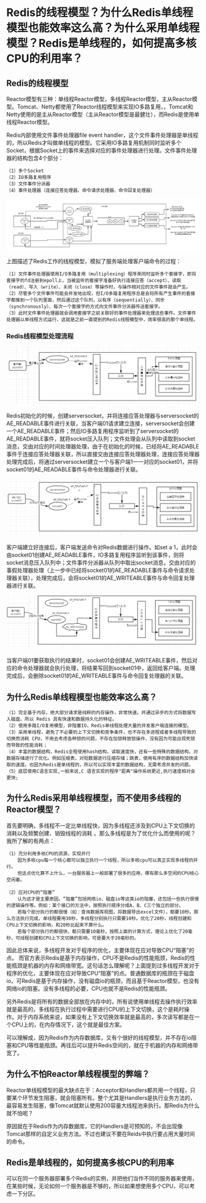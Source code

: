 # Redis的线程模型？为什么Redis单线程模型也能效率这么高？为什么采用单线程模型？Redis是单线程的，如何提高多核CPU的利用率？
## Redis的线程模型
Reactor模型有三种：单线程Reactor模型，多线程Reactor模型，主从Reactor模型。Tomcat、Netty都使用了Reactor线程模型来实现IO多路复用，，Tomcat和Netty使用的是主从Reactor模型（主从Reactor模型是最健壮），而Redis是使用单线程Reactor模型。

Redis内部使用文件事件处理器file event handler，这个文件事件处理器是单线程的，所以Redis才叫做单线程的模型。它采用IO多路复用机制同时监听多个Socket，根据Socket上的事件来选择对应的事件处理器进行处理。文件事件处理器的结构包含4个部分：

    （1）多个Socket
    （2）IO多路复用程序
    （3）文件事件分派器
    （4）事件处理器（连接应答处理器、命令请求处理器、命令回复处理器）
    
![](/images/redis/Redis线程模型.png)

上图描述了Redis工作的线程模型，模拟了服务端处理客户端命令的过程：

    （1）文件事件处理器使用I/O多路复用（multiplexing）程序来同时监听多个套接字，即将套接字的fd注册到epoll上，当被监听的套接字准备好执行连接应答（accept）、读取（read）、写入（write）、关闭（close）等操作时，与操作相对应的文件事件就会产生。
    （2）尽管多个文件事件可能会并发地出现，但I/O多路复用程序总是会将所有产生事件的套接字都推到一个队列里面，然后通过这个队列，以有序（sequentially）、同步（synchronously）、每次一个套接字的方式向文件事件分派器传送套接字。
    （3）此时文件事件处理器就会调用套接字之前关联好的事件处理器来处理这些事件。文件事件处理器以单线程方式运行，这就是之前一直提到的Redis线程模型中，效率很高的那个单线程。
    
### Redis线程模型处理流程

![](/images/redis/redis模型流程1.png)

Redis初始化的时候，创建serversocket，并将连接应答处理器与serversocket的AE_READABLE事件进行关联，当客户端01请求建立连接，serversocket会创建一个AE_READABLE事件；然后IO多路复用程序监听到了serversocket的AE_READABLE事件，就将socket压入队列；文件处理会从队列中读取到socket消息，交由对应的时间处理器处理，由于在初始化的时候，已经将AE_READABLE事件于连接应答处理器关联，所以直接交由连接应答处理器处理，连接应答处理器处理完成后，将通过serversocket建立一个与客户端1一一对应的socket01，并将socket01的AE_READABLE事件与命令处理器进行关联。

![](/images/redis/redis模型流程2.png)

客户端建立好连接后，客户端发送命令对Redis数据进行操作。如set a 1，此时会由socket01创建AE_READABLE事件，IO多路复用程序监听到该事件，则将socket消息压入队列中；文件事件分派器从队列中取出socket消息，交由对应的事假处理器处理（上一步中已经将socket01的AE_READABLE事件与命令请求处理器关联），处理完成后，会将socket01的AE_WRITEABLE事件与命令回复处理器进行关联。

![](/images/redis/redis模型流程3.png)

当客户端01要获取执行的结果时，socket01会创建AE_WRITEABLE事件，然后对应的命令处理器就会执行处理，将结果写回到socket01中，返回给客户端。处理完成后，会删除socket01的AE_WRITEABLE事件与命令回复处理器的关联。

## 为什么Redis单线程模型也能效率这么高？

    （1）完全基于内存，绝大部分请求是纯粹的内存操作，非常快速。并通过异步的方式将数据写入磁盘。所以 Redis 具有快速和数据持久化的特征。
    （2）使用多路I/O复用模型，非阻塞IO，Redis单线程处理大量的并发客户端连接的模型。
    （3）采用单线程，避免了不必要的上下文切换和竞争条件，也不存在多进程或者多线程导致的切换而消耗 CPU，不用去考虑各种锁的问题，不存在加锁释放锁操作，没有因为可能出现死锁而导致的性能消耗；
    （4）丰富的数据结构，Redis全程使用hash结构，读取速度快，还有一些特殊的数据结构，对数据存储进行了优化。例如压缩表，对短数据进行压缩存储；跳表，使用有序的数据结构加快读取的速度。也因为Redis是单线程的，所以可以实现丰富的数据结构，无需考虑并发的问题。
    （5）底层使用C语言实现,一般来说,C 语言实现的程序"距离"操作系统更近,执行速度相对会更快;

## 为什么Redis采用单线程模型，而不使用多线程的Reactor模型？
首先要明确，多线程不一定比单线程快，因为多线程还涉及到CPU上下文切换的消耗以及频繁创建、销毁线程的消耗 。那么多线程是为了优化什么而使用的呢？我所了解的有两点：

    （1）充分利用多核CPU的资源，实现并行
        因为多核cpu每一个核心都可以独立执行一个线程，所以多核cpu可以真正实现多线程的并行。
        但这点优化算不上什么，一台服务器上一般部署了很多的应用，哪有那么多空闲的CPU核心空闲着。

    （2）应对CPU的“阻塞”
        认为这才是主要原因。“阻塞”包括网络io、磁盘io等这类io的阻塞，还包括一些执行很慢的逻辑操作等。例如：某个接口的方法中，按照执行顺序分成A、B、C三个独立的部分。
        若每个部分执行的都很慢（如：查询数据库视图，将数据导出excel文件），都要10秒。那么方法执行完成，单线程要用30秒，多线程分别执行只需要10秒。优化了20秒，线程创建和CPU上下文切换的影响，和20秒比起来不算什么。
        若每个部分执行的都很快，都只需要10毫秒。按照上面的计算方式，理论上优化了20毫秒，可线程创建和CPU上下文切换的影响，可是要大于20毫秒的。

因此总体来说，多线程开发对于程序的优化，主要体现在应对导致CPU“阻塞”的点。
而官方表示Redis是基于内存操作，CPU不是Redis的性能瓶颈，Redis的性能瓶颈是机器的内存和网络带宽。这句话怎么理解呢？上面提到过多线程开发对于程序的优化，主要体现在应对导致CPU“阻塞”的点。普通数据库的瓶颈在于磁盘io，可Redis是基于内存操作，没有磁盘io的瓶颈，而且基于Reactor模型，也没有网络io的阻塞。没有多线程的必要，CPU也就不是Redis的性能瓶颈。

另外Redis是将所有的数据全部放在内存中的，所有说使用单线程去操作执行效率就是最高的，多线程在执行过程中需要进行CPU的上下文切换，这个是耗时操作。对于内存系统来说，如果没有上下文切换效率就是最高的，多次读写都是在一个CPU上的，在内存情况下，这个就是最佳方案。

可以理解成，因为Redis作为内存数据库，又有个很好的线程模型，并不存在io阻塞和CPU等性能瓶颈。再往后可以提升Redis空间的，就在于机器的内存和网络带宽了。

## 为什么不怕Reactor单线程模型的弊端？
Reactor单线程模型的最大缺点在于：Acceptor和Handlers都共用一个线程，只要某个环节发生阻塞，就会阻塞所有。整个尤其是Handlers是执行业务方法的，最容易发生阻塞，像Tomcat就默认使用200容量大线程池来执行。那Redis为什么就不怕呢？

原因就在于Redis作为内存数据库，它的Handlers是可预知的，不会出现像Tomcat那样的自定义业务方法。不过也建议不要在Reids中执行要占用大量时间的命令。

## Redis是单线程的，如何提高多核CPU的利用率
可以在同一个服务器部署多个Redis的实例，并把他们当作不同的服务器来使用，在某些时候，无论如何一个服务器是不够的，所以如果想使用多个CPU，可以考虑一下分区。

